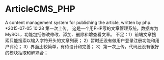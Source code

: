 # ArticleCMS_PHP
A content management system for publishing the article, written by php.
*2015-07-05 10:28
第一次上传。
这是一个用PHP写的文章管理系统，数据库为MySQL，功能包括修改修改、添加、删除和增查看文章。
不足：1）前端文章搜索只能搜索以输入字符开头的文章列表；
      2）暂时还没有做用户登录注册功能和用户评论；
      3）界面比较简单，有待设计和完善；
      3）第一次上传，代码还没有很好的模块抽取和解耦合；

